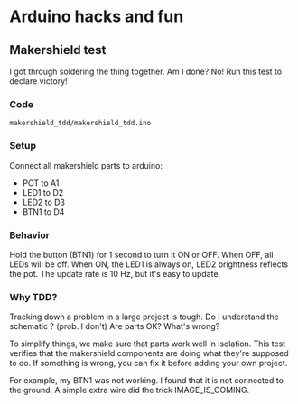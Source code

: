 # Arduino hacks and fun

## Makershield test

I got through soldering the thing together. Am I done? No! Run this test to declare victory!

### Code

    makershield_tdd/makershield_tdd.ino

### Setup

Connect all makershield parts to arduino:

 * POT to A1
 * LED1 to D2
 * LED2 to D3
 * BTN1 to D4

### Behavior

Hold the button (BTN1) for 1 second to turn it ON or OFF. When OFF,
all LEDs will be off. When ON, the LED1 is always on, LED2 brightness
reflects the pot. The update rate is 10 Hz, but it's easy to update.

### Why TDD?

Tracking down a problem in a large project is tough. Do I understand
the schematic ? (prob. I don't) Are parts OK? What's wrong?

To simplify things, we make sure that parts work well in
isolation. This test verifies that the makershield components are
doing what they're supposed to do. If something is wrong, you can fix
it before adding your own project.

For example, my BTN1 was not working. I found that it is not connected
to the ground. A simple extra wire did the trick IMAGE_IS_COMING.
